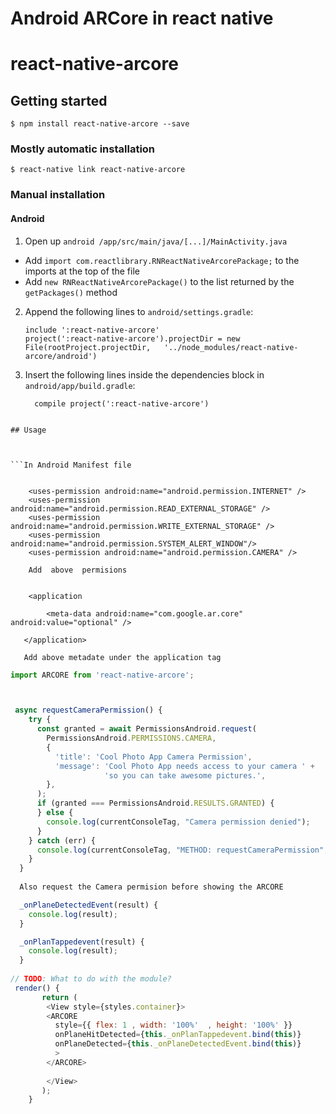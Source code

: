# Android ARCore in react native



# react-native-arcore

## Getting started

`$ npm install react-native-arcore --save`

### Mostly automatic installation

`$ react-native link react-native-arcore`

### Manual installation


#### Android

1. Open up `android /app/src/main/java/[...]/MainActivity.java`
  - Add `import com.reactlibrary.RNReactNativeArcorePackage;` to the imports at the top of the file
  - Add `new RNReactNativeArcorePackage()` to the list returned by the `getPackages()` method
2. Append the following lines to `android/settings.gradle`:
  	```
  	include ':react-native-arcore'
  	project(':react-native-arcore').projectDir = new File(rootProject.projectDir, 	'../node_modules/react-native-arcore/android')
  	```
3. Insert the following lines inside the dependencies block in `android/app/build.gradle`:
  	```
      compile project(':react-native-arcore')
  	```
```

## Usage



```In Android Manifest file


    <uses-permission android:name="android.permission.INTERNET" />
    <uses-permission android:name="android.permission.READ_EXTERNAL_STORAGE" />
    <uses-permission android:name="android.permission.WRITE_EXTERNAL_STORAGE" />
    <uses-permission android:name="android.permission.SYSTEM_ALERT_WINDOW"/>
    <uses-permission android:name="android.permission.CAMERA" />

    Add  above  permisions 
     
     
    <application

        <meta-data android:name="com.google.ar.core" android:value="optional" />

   </application>
   
   Add above metadate under the application tag
```

```javascript
import ARCORE from 'react-native-arcore';



 async requestCameraPermission() {
    try {
      const granted = await PermissionsAndroid.request(
        PermissionsAndroid.PERMISSIONS.CAMERA,
        {
          'title': 'Cool Photo App Camera Permission',
          'message': 'Cool Photo App needs access to your camera ' +
                     'so you can take awesome pictures.',
        },
      );
      if (granted === PermissionsAndroid.RESULTS.GRANTED) {
      } else {
        console.log(currentConsoleTag, "Camera permission denied");
      }
    } catch (err) {
      console.log(currentConsoleTag, "METHOD: requestCameraPermission", err);
    }
  }
  
  Also request the Camera permision before showing the ARCORE 

  _onPlaneDetectedEvent(result) {
    console.log(result);
  }

  _onPlanTappedevent(result) {
    console.log(result);
  }
  
// TODO: What to do with the module?
 render() {
       return (
        <View style={styles.container}>
        <ARCORE
          style={{ flex: 1 , width: '100%'  , height: '100%' }}
          onPlaneHitDetected={this._onPlanTappedevent.bind(this)}
          onPlaneDetected={this._onPlaneDetectedEvent.bind(this)}
          >
        </ARCORE>
        
        </View>
       );
    }

```
  
